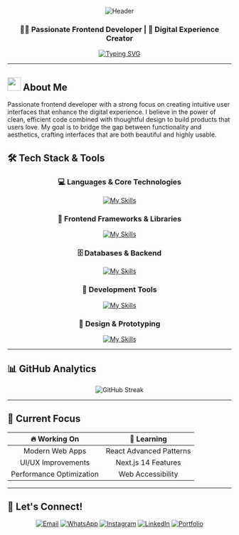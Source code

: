 <div align="center">

![Header](https://capsule-render.vercel.app/api?type=waving&color=gradient&customColorList=6,11,20&height=300&section=header&text=Juan%20Ignacio%20Valle&fontSize=50&fontColor=fff&animation=twinkling&fontAlignY=35&desc=Frontend%20Developer%20%7C%20UI/UX%20Enthusiast&descAlignY=55&descSize=18)

</div>

<div align="center">

### 👨‍💻 Passionate Frontend Developer | 🚀 Digital Experience Creator

[![Typing SVG](https://readme-typing-svg.herokuapp.com?font=Fira+Code&pause=1000&color=6366F1&center=true&vCenter=true&width=435&lines=Frontend+Developer;UI%2FUX+Designer;Clean+Code+Enthusiast;Always+Learning+New+Tech)](https://git.io/typing-svg)

</div>

---

## <img src="https://media.giphy.com/media/WUlplcMpOCEmTGBtBW/giphy.gif" width="30"> About Me

Passionate frontend developer with a strong focus on creating intuitive user interfaces that enhance the digital experience. I believe in the power of clean, efficient code combined with thoughtful design to build products that users love. My goal is to bridge the gap between functionality and aesthetics, crafting interfaces that are both beautiful and highly usable.

## 🛠️ Tech Stack & Tools

<div align="center">

### 💻 Languages & Core Technologies
[![My Skills](https://skillicons.dev/icons?i=html,css,js,dotnet&theme=dark)](https://skillicons.dev)

### 🎨 Frontend Frameworks & Libraries  
[![My Skills](https://skillicons.dev/icons?i=electron,tailwind,bootstrap,astro&theme=dark)](https://skillicons.dev)

### 🗄️ Databases & Backend
[![My Skills](https://skillicons.dev/icons?i=mysql,sqlite,supabase,nodejs&theme=dark)](https://skillicons.dev)

### 🔧 Development Tools
[![My Skills](https://skillicons.dev/icons?i=git,github,vscode,vercel&theme=dark)](https://skillicons.dev)

### 🎨 Design & Prototyping
[![My Skills](https://skillicons.dev/icons?i=figma,ai&theme=dark)](https://skillicons.dev)

</div>

---

## 📊 GitHub Analytics


<div align="center">
  <img src="https://github-readme-streak-stats.herokuapp.com/?user=juanvalle17&theme=tokyonight" alt="GitHub Streak" />
</div>



---

## 🎯 Current Focus

<div align="center">

| 🔥 **Working On** | 🌱 **Learning** 
|:---:|:---:
| Modern Web Apps | React Advanced Patterns
| UI/UX Improvements | Next.js 14 Features 
| Performance Optimization | Web Accessibility 

</div>

---

## 🤝 Let's Connect!

<div align="center">

[![Email](https://img.shields.io/badge/Email-D14836?style=for-the-badge&logo=gmail&logoColor=white)](mailto:juanignaciovalle84@gmail.com)
[![WhatsApp](https://img.shields.io/badge/WhatsApp-25D366?style=for-the-badge&logo=whatsapp&logoColor=white)](tel:+543572538359)
[![Instagram](https://img.shields.io/badge/Instagram-E4405F?style=for-the-badge&logo=instagram&logoColor=white)](https://www.instagram.com/juan_valle17)
[![LinkedIn](https://img.shields.io/badge/LinkedIn-0077B5?style=for-the-badge&logo=linkedin&logoColor=white)](https://linkedin.com/in/juanvalle17)
[![Portfolio](https://img.shields.io/badge/Portfolio-000000?style=for-the-badge&logo=About.me&logoColor=white)](https://juanignaciovalle.dev)

</div>
